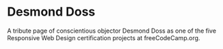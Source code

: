 # Desmond Doss
A tribute page of conscientious objector Desmond Doss as one of the five Responsive Web Design certification projects at freeCodeCamp.org. 
